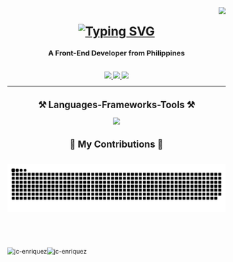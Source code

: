 <img align="right" src="https://visitor-badge.laobi.icu/badge?page_id=jc-enriquez.jc-enriquez" />

<h1 align="center">
  <a href="https://git.io/typing-svg">
    <img src="https://readme-typing-svg.herokuapp.com?font=Rubik&weight=600&size=25&duration=4000&pause=&center=true&vCenter=true&random=false&width=435&lines=Hello!%F0%9F%91%8B;I'm+John+Christopher+Enriquez" alt="Typing SVG" /></a>
</h1>
<h3 align="center">A Front-End Developer from Philippines</h3>

<br/>

<div align="center"> 
  <a href="mailto:john.christopher.enriquez.2@gmail.com">
    <img src="https://img.shields.io/badge/Gmail-333333?style=for-the-badge&logo=gmail&logoColor=red" />
  </a>
  <a href="https://www.linkedin.com/in/jc-enriquez" target="_blank">
    <img src="https://img.shields.io/badge/LinkedIn-0077B5?style=for-the-badge&logo=linkedin&logoColor=white" />
  </a>
  <a href="https://jc-enriquez.github.io" target="_blank">
     <img src="https://img.shields.io/badge/Portfolio-FF5722?style=for-the-badge&logo=todoist&logoColor=white" />
  </a>
</div>

<hr/>

<h2 align="center">⚒️ Languages-Frameworks-Tools ⚒️</h2>

<div align="center">
    <img src="https://skillicons.dev/icons?i=html,css,sass,js,php,bootstrap,tailwind,jquery,nodejs,figma,git,github&perline=6" /><br>
</div>

<div align="center">
  <h2>🐍 My Contributions 🐍</h2>
  <br>
  <img alt="snake eating my contributions" src="https://raw.githubusercontent.com/salesp07/salesp07/output/github-contribution-grid-snake.svg" />
  
  <br/><br/><br/>
</div>

<p><img align="left" src="https://github-readme-stats.vercel.app/api?username=jc-enriquez&show_icons=true&locale=en" alt="jc-enriquez" /></p>

<p><img align="left" src="https://github-readme-streak-stats.herokuapp.com/?user=jc-enriquez&" alt="jc-enriquez" /></p>


